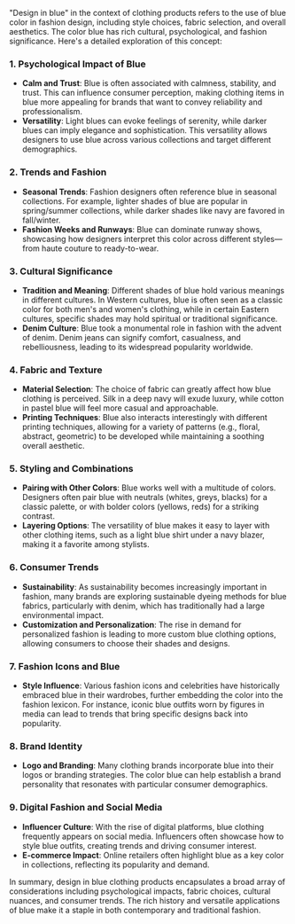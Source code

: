 "Design in blue" in the context of clothing products refers to the use of blue color in fashion design, including style choices, fabric selection, and overall aesthetics. The color blue has rich cultural, psychological, and fashion significance. Here's a detailed exploration of this concept:

### 1. **Psychological Impact of Blue**
- **Calm and Trust**: Blue is often associated with calmness, stability, and trust. This can influence consumer perception, making clothing items in blue more appealing for brands that want to convey reliability and professionalism.
- **Versatility**: Light blues can evoke feelings of serenity, while darker blues can imply elegance and sophistication. This versatility allows designers to use blue across various collections and target different demographics.

### 2. **Trends and Fashion**
- **Seasonal Trends**: Fashion designers often reference blue in seasonal collections. For example, lighter shades of blue are popular in spring/summer collections, while darker shades like navy are favored in fall/winter.
- **Fashion Weeks and Runways**: Blue can dominate runway shows, showcasing how designers interpret this color across different styles—from haute couture to ready-to-wear. 

### 3. **Cultural Significance**
- **Tradition and Meaning**: Different shades of blue hold various meanings in different cultures. In Western cultures, blue is often seen as a classic color for both men's and women's clothing, while in certain Eastern cultures, specific shades may hold spiritual or traditional significance.
- **Denim Culture**: Blue took a monumental role in fashion with the advent of denim. Denim jeans can signify comfort, casualness, and rebelliousness, leading to its widespread popularity worldwide.

### 4. **Fabric and Texture**
- **Material Selection**: The choice of fabric can greatly affect how blue clothing is perceived. Silk in a deep navy will exude luxury, while cotton in pastel blue will feel more casual and approachable.
- **Printing Techniques**: Blue also interacts interestingly with different printing techniques, allowing for a variety of patterns (e.g., floral, abstract, geometric) to be developed while maintaining a soothing overall aesthetic.

### 5. **Styling and Combinations**
- **Pairing with Other Colors**: Blue works well with a multitude of colors. Designers often pair blue with neutrals (whites, greys, blacks) for a classic palette, or with bolder colors (yellows, reds) for a striking contrast.
- **Layering Options**: The versatility of blue makes it easy to layer with other clothing items, such as a light blue shirt under a navy blazer, making it a favorite among stylists.

### 6. **Consumer Trends**
- **Sustainability**: As sustainability becomes increasingly important in fashion, many brands are exploring sustainable dyeing methods for blue fabrics, particularly with denim, which has traditionally had a large environmental impact.
- **Customization and Personalization**: The rise in demand for personalized fashion is leading to more custom blue clothing options, allowing consumers to choose their shades and designs.

### 7. **Fashion Icons and Blue**
- **Style Influence**: Various fashion icons and celebrities have historically embraced blue in their wardrobes, further embedding the color into the fashion lexicon. For instance, iconic blue outfits worn by figures in media can lead to trends that bring specific designs back into popularity.

### 8. **Brand Identity**
- **Logo and Branding**: Many clothing brands incorporate blue into their logos or branding strategies. The color blue can help establish a brand personality that resonates with particular consumer demographics.

### 9. **Digital Fashion and Social Media**
- **Influencer Culture**: With the rise of digital platforms, blue clothing frequently appears on social media. Influencers often showcase how to style blue outfits, creating trends and driving consumer interest.
- **E-commerce Impact**: Online retailers often highlight blue as a key color in collections, reflecting its popularity and demand.

In summary, design in blue clothing products encapsulates a broad array of considerations including psychological impacts, fabric choices, cultural nuances, and consumer trends. The rich history and versatile applications of blue make it a staple in both contemporary and traditional fashion.